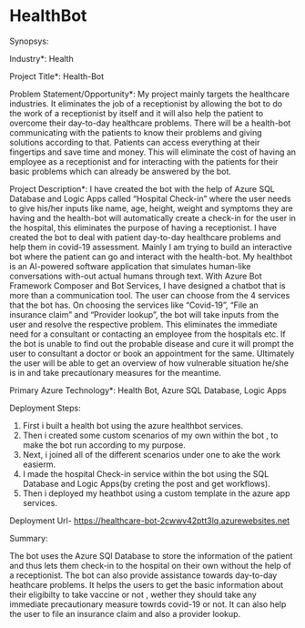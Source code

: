 # HealthBot

Synopsys:

Industry*: Health

Project Title*: Health-Bot

Problem Statement/Opportunity*:
My project mainly targets the healthcare industries. It eliminates the job of a receptionist by allowing the bot to do the work of a receptionist by itself and it will also help the patient to overcome their day-to-day healthcare problems. There will be a health-bot communicating with the patients to know their problems and giving solutions according to that. Patients can access everything at their fingertips and save time and money. This will eliminate the cost of having an employee as a receptionist and for interacting with the patients for their basic problems which can already be answered by the bot.

Project Description*:
I have created the bot with the help of Azure SQL Database and Logic Apps called “Hospital Check-in” where the user needs to give his/her inputs like name, age, height, weight and symptoms they are having and the health-bot will automatically create a check-in for the user in the hospital, this eliminates the purpose of having a receptionist. I have created the bot to deal with patient day-to-day healthcare problems and help them in covid-19 assessment. Mainly I am trying to build an interactive bot where the patient can go and interact with the health-bot. My healthbot is an AI-powered software application that simulates human-like conversations with-out actual humans through text. With Azure Bot Framework Composer and Bot Services, I have designed a chatbot that is more than a communication tool. The user can choose from the 4 services that the bot has. On choosing the services like “Covid-19”, “File an insurance claim” and “Provider lookup”, the bot will take inputs from the user and resolve the respective problem. This eliminates the immediate need for a consultant or contacting an employee from the hospitals etc. If the bot is unable to find out the probable disease and cure it will prompt the user to consultant a doctor or book an appointment for the same. Ultimately the user will be able to get an overview of how vulnerable situation he/she is in and take precautionary measures for the meantime.

Primary Azure Technology*: Health Bot, Azure SQL Database, Logic Apps


Deployment Steps:

1. First i built a health bot using the azure healthbot services.
2. Then i created some custom scenarios of my own within the bot , to make the bot run according to my purpose.
3. Next, i joined all of the different scenarios under one to ake the work easierm.
4. I made the hospital Check-in service within the bot using the SQL Database and Logic Apps(by creting the post and get workflows).
5. Then i deployed my heathbot using a custom template in the azure app services.

Deployment Url- https://healthcare-bot-2cwwv42ptt3lq.azurewebsites.net

Summary:

The bot uses the Azure SQl Database to store the information of the patient and thus lets them check-in to the hospital on their own without the help of a receptionist. The bot can also provide assistance towards day-to-day heathcare problems. It helps the users to get the basic information about their eligibilty to take vaccine or not , wether they should take any immediate precautionary measure towrds covid-19 or not. It can also help the user to file an insurance claim and also a provider lookup.
